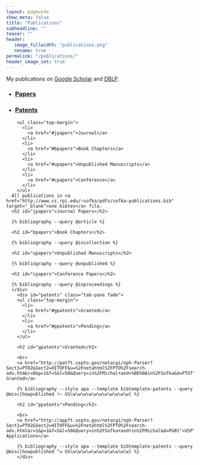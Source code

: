 ```yaml
---
layout: pagewide
show_meta: false
title: "Publications"
subheadline: ""
teaser: ""
header:
   image_fullwidth: "publications.png"
   noname: true
permalink: "/publications/"
header_image_set: true
---
```

My publications on <a href="https://scholar.google.com/citations?user=fyN2FbgAAAAJ">Google Scholar</a> and <a href="http://dblp.uni-trier.de/pers/hd/s/Sofka:Michal">DBLP</a>.
<div>
  <ul class="nav nav-tabs no-marg">
    <li class="active tab"><a data-toggle="tab" href="#papers"><h3 class="size-readjuster">Papers</h3></a></li>
    <li class="tab"><a data-toggle="tab" href="#patents"><h3 class="size-readjuster">Patents</h3></a></li>
  </ul>
  <div class="tab-content margin-adj-collectn">
      <div id="papers" class="tab-pane fade in active">

        <ul class="top-margin">
          <li>
            <a href="#jpapers">Journal</a>
          </li>
          <li>
            <a href="#bpapers">Book Chapters</a>
          </li>
          <li>
            <a href="#upapers">Unpublished Manuscripts</a>
          </li>
          <li>
            <a href="#cpapers">Conference</a>
          </li>
        </ul>
      All publications in <a href="http://www.cs.rpi.edu/~sofka/pdfs/sofka-publications.bib" target="_blank">one bibtex</a> file.
      <h2 id="jpapers">Journal Papers</h2>

      {% bibliography --query @article %}

      <h2 id="bpapers">Book Chapters</h2>

      {% bibliography --query @incollection %}

      <h2 id="upapers">Unpublished Manuscripts</h2>

      {% bibliography --query @unpublished %}

      <h2 id="cpapers">Conference Papers</h2>

      {% bibliography --query @inproceedings %}
      </div>
        <div id="patents" class="tab-pane fade">
        <ul class="top-margin">
          <li>
            <a href="#gpatents">Granted</a>
          </li>
          <li>
            <a href="#ppatents">Pending</a>
          </li>
        </ul>

        <h2 id="gpatents">Granted</h2>
      
        <br> 
        <a href="http://patft.uspto.gov/netacgi/nph-Parser?Sect1=PTO2&Sect2=HITOFF&u=%2Fnetahtml%2FPTO%2Fsearch-adv.htm&r=0&p=1&f=S&l=50&Query=in%2FMichal+and+%0D%0Ain%2FSofka&d=PTXT">USPTO Granted</a>
 
        {% bibliography --style apa --template bibtemplate-patents --query @misc[howpublished !~ US\w\w\w\w\w\w\w\w\w\w\w] %}
       
        <h2 id="ppatents">Pending</h2>

        <br>       
        <a href="http://appft.uspto.gov/netacgi/nph-Parser?Sect1=PTO2&Sect2=HITOFF&u=%2Fnetahtml%2FPTO%2Fsearch-adv.html&r=1&p=1&f=S&l=50&Query=in%2FSofka+and+in%2FMichal&d=PG01">USPTO Applications</a>
 
        {% bibliography --style apa --template bibtemplate-patents --query @misc[howpublished ^= US\w\w\w\w\w\w\w\w\w\w\w] %}
        </div>

</div>
</div>


